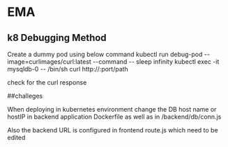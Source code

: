 # EMA

## k8 Debugging Method

Create a dummy pod using below command
kubectl run debug-pod --image=curlimages/curl:latest --command -- sleep infinity
kubectl exec -it  mysqldb-0 -- /bin/sh
curl http://<cluster-name>:port/path

check for the curl response

##challeges

When deploying in kubernetes environment change the DB host name or hostIP in backend application Dockerfile as well as in /backend/db/conn.js

Also the backend URL is configured in frontend route.js which need to be edited
